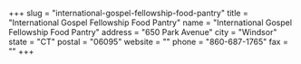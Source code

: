 +++
slug = "international-gospel-fellowship-food-pantry"
title = "International Gospel Fellowship Food Pantry"
name = "International Gospel Fellowship Food Pantry"
address = "650 Park Avenue"
city = "Windsor"
state = "CT"
postal = "06095"
website = ""
phone = "860-687-1765"
fax = ""
+++
